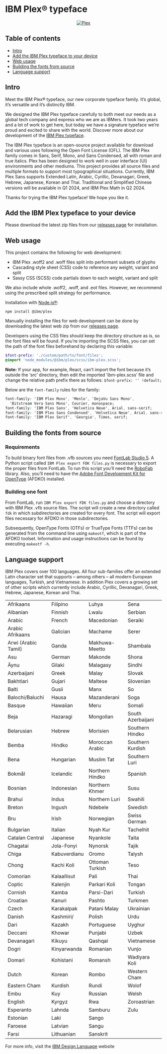 # IBM Plex® typeface

<p align="center">
  <a href="https://www.ibm.com/plex/">
    <img alt="Plex" src="https://i.imgur.com/yB9xz60.jpg" />
  </a>
</p>


## Table of contents

- [Intro](#intro)
- [Add the IBM Plex typeface to your device](#add-the-ibm-plex-typeface-to-your-device)
- [Web usage](#web-usage)
- [Building the fonts from source](#building-the-fonts-from-source)
- [Language support](https://www.ibm.com/design/language/typography/typeface/#language-support)

## Intro


Meet the IBM Plex® typeface, our new corporate typeface family. It’s global, it’s versatile and it’s distinctly IBM.

We designed the IBM Plex typeface carefully to both meet our needs as a global tech company and express who we are as IBMers. It took two years and a lot of work to get here, but today we have a signature typeface we’re proud and excited to share with the world. Discover more about our development of the [IBM Plex typeface](https://www.ibm.com/plex/).

The IBM Plex typeface is an open-source project available for download and various uses following the Open Font License (OFL). The IBM Plex family comes in Sans, Serif, Mono, and Sans Condensed, all with roman and true italics. Plex has been designed to work well in user interface (UI) environments and other mediums. This project provides all source files and multiple formats to support most typographical situations. Currently, IBM Plex Sans supports Extended Latin, Arabic, Cyrillic, Devanagari, Greek, Hebrew, Japanese, Korean and Thai. Traditional and Simpliﬁed Chinese versions will be available in Q1 2024, and IBM Plex Math in Q2 2024.

Thanks for trying the IBM Plex typeface! We hope you like it.

## Add the IBM Plex typeface to your device

Please download the latest zip files from our [releases page](https://github.com/IBM/plex/releases) for installation.

## Web usage

This project contains the following for web development:

- IBM Plex .woff2 and .woff files split into performant subsets of glyphs
- Cascading style sheet (CSS) code to reference any weight, variant and split
- Sassy CSS (SCSS) code partials down to each weight, variant and split

We also include whole .woff2, .woff, and .eot files. However, we recommend using the prescribed split strategy for performance.

Installation with [Node.js®](https://nodejs.org/en/):

```
npm install @ibm/plex
```

Manually installing the files for web development can be done by downloading the latest web zip from our [releases page](https://github.com/IBM/plex/releases).

Developers using the CSS files should keep the directory structure as is, so the font files will be found. If you’re importing the SCSS files, you can set the path of the font files beforehand by declaring this variable:

```scss
$font-prefix: './custom/path/to/font/files';
@import 'node_modules/@ibm/plex/scss/ibm-plex.scss';
```

**Note:**
If your app, for example, React, can’t import the font because it’s outside the ‘src’ directory, then edit the imported ‘ibm-plex.scss’ file and change the relative path prefix there as follows:
`$font-prefix: '' !default;`

Below are the `font-family` rules for the family:

```css
font-family: 'IBM Plex Mono', 'Menlo', 'DejaVu Sans Mono',
  'Bitstream Vera Sans Mono', Courier, monospace;
font-family: 'IBM Plex Sans', 'Helvetica Neue', Arial, sans-serif;
font-family: 'IBM Plex Sans Condensed', 'Helvetica Neue', Arial, sans-serif;
font-family: 'IBM Plex Serif', 'Georgia', Times, serif;
```

## Building the fonts from source

### Requirements

To build binary font files from .vfb sources you need [FontLab Studio 5](https://www.fontlab.com). A Python script called `IBM Plex export FDK files.py` is necessary to export the proper files from FontLab. To run this script you’ll need the [RoboFab](https://github.com/robofab-developers/robofab) library. Also, you’ll need to have the [Adobe Font Development Kit for OpenType](http://www.adobe.com/devnet/opentype/afdko.html) (AFDKO) installed.

### Building one font

From FontLab, run `IBM Plex export FDK files.py` and choose a directory with IBM Plex .vfb source files. The script will create a new directory called `fdk` in which subdirectories are created for every font. The script will export files necessary for AFDKO in those subdirectories.

Subsequently, OpenType Fonts (OTFs) or TrueType Fonts (TTFs) can be generated from the command line using `makeotf`, which is part of the AFDKO toolset. Information and usage instructions can be found by executing `makeotf -h`.

## Language support

IBM Plex covers over 100 languages. All four sub-families offer an extended Latin character set that supports – among others – all modern European languages, Turkish, and Vietnamese. In addition Plex covers a growing set of other scripts which currently include Arabic, Cyrillic, Devanagari, Greek, Hebrew, Japanese, Korean and Thai.

|||||
|--- |--- |--- |--- |
|Afrikaans|Filipino|Luhya|Sena|
|Albanian|Finnish|Lwalu|Serbian|
|Arabic|French|Macedonian|Seraiki|
|Arabic Afrikaans|Galician|Machame|Serer|
|Arwi (Arabic Tamil)|Ganda|Makhuwa-Meetto|Shambala|
|Asu|German|Makonde|Shona|
|Äynu|Gilaki|Malagasy|Sindhi|
|Azerbaijani|Greek|Malay|Slovak|
|Bakhtiari|Gujari|Maltese|Slovenian|
|Balti|Gusii|Manx|So|
|Balochi/Baluchi|Hausa|Mazanderani|Soga|
|Basque|Hawaiian|Meru|Somali|
|Beja|Hazaragi|Mongolian|South Azerbaijani|
|Belarusian|Hebrew|Morisien|Southern Hindko|
|Bemba|Hindko|Moroccan Arabic|Southern Kurdish|
|Bena|Hungarian|Muslim Tat|Southern Luri|
|Bokmål|Icelandic|Northern Hindko|Spanish|
|Bosnian|Indonesian|Northern Khmer|Susu|
|Brahui|Indus|Northern Luri|Swahili|
|Breton|Ingush|Ndebele|Swedish|
|Bru|Irish|Norwegian|Swiss German|
|Bulgarian|Italian|Nyah Kur|Tachelhit|
|Catalan Central|Japanese|Nyankole|Taita|
|Chagatai|Jola-Fonyi|Nynorsk|Tajik|
|Chiga|Kabuverdianu|Oromo|Talysh|
|Chong|Kachi Koli|Ottoman Turkish|Teso|
|Comorian|Kalaallisut|Pali|Thai|
|Coptic|Kalenjin|Parkari Koli|Tongan|
|Cornish|Kamba|Parsi-Dari|Turkish|
|Croatian|Kanuri|Pashto|Turkmen|
|Czech|Karakalpak|Patani Malay|Ukrainian|
|Danish|Kashmiri/|Polish|Urdu|
|Dari|Kazakh|Portuguese|Uyghur|
|Deccani|Khowar|Punjabi|Uzbek|
|Devanagari|Kikuyu|Qashqai|Vietnamese|
|Dogri|Kinyarwanda|Romanian|Vunjo|
|Domari|Kohistani|Romansh|Wadiyara Koli|
|Dutch|Korean|Rombo|Western Cham|
|Eastern Cham|Kurdish|Rundi|Wolof|
|Embu|Kuy|Russian|Welsh|
|English|Kyrgyz|Rwa|Zoroastrian|
|Esperanto|Lahnda|Samburu|Zulu|
|Estonian|Laki|Sango||
|Faroese|Latvian|Sangu||
|Farsi|Lithuanian|Sanskrit||

For more info, visit the [IBM Design Language](https://www.ibm.com/design/language/typography/typeface/) website
